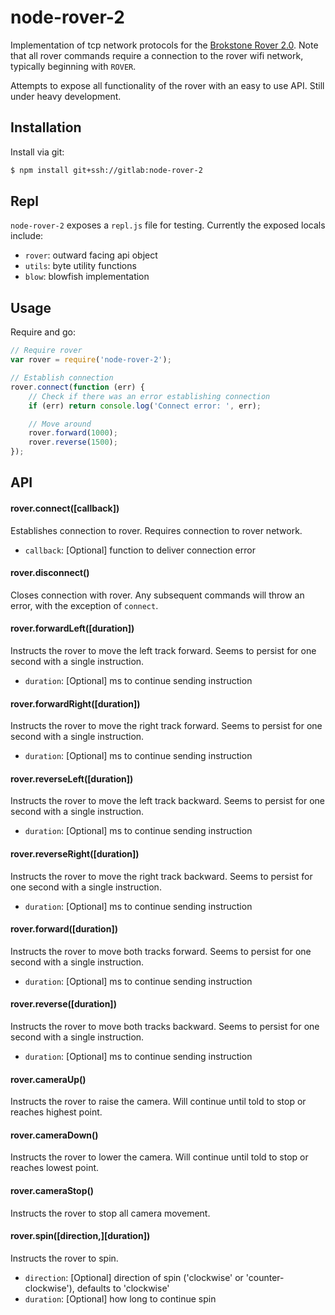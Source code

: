 # node-rover-2

Implementation of tcp network protocols for the [Brokstone Rover 2.0](http://www.brookstone.com/rover-20-app-controlled-spy-tank).  Note that all rover commands require a connection to the rover wifi network, typically beginning with `ROVER`.

Attempts to expose all functionality of the rover with an easy to use API.  Still under heavy development.

## Installation

Install via git:

```bash
$ npm install git+ssh://gitlab:node-rover-2
```

## Repl

`node-rover-2` exposes a `repl.js` file for testing.  Currently the exposed locals include:

* `rover`: outward facing api object
* `utils`: byte utility functions
* `blow`: blowfish implementation

## Usage

Require and go:

```javascript
// Require rover
var rover = require('node-rover-2');

// Establish connection
rover.connect(function (err) {
    // Check if there was an error establishing connection
    if (err) return console.log('Connect error: ', err);

    // Move around
    rover.forward(1000);
    rover.reverse(1500);
});
```

## API

#### rover.connect([callback])

Establishes connection to rover.  Requires connection to rover network.

* `callback`: [Optional] function to deliver connection error

#### rover.disconnect()

Closes connection with rover.  Any subsequent commands will throw an error, with the exception of `connect`.

#### rover.forwardLeft([duration])

Instructs the rover to move the left track forward.  Seems to persist for one second with a single instruction.

* `duration`: [Optional] ms to continue sending instruction

#### rover.forwardRight([duration])

Instructs the rover to move the right track forward.  Seems to persist for one second with a single instruction.

* `duration`: [Optional] ms to continue sending instruction

#### rover.reverseLeft([duration])

Instructs the rover to move the left track backward.  Seems to persist for one second with a single instruction.

* `duration`: [Optional] ms to continue sending instruction

#### rover.reverseRight([duration])

Instructs the rover to move the right track backward.  Seems to persist for one second with a single instruction.

* `duration`: [Optional] ms to continue sending instruction

#### rover.forward([duration])

Instructs the rover to move both tracks forward.  Seems to persist for one second with a single instruction.

* `duration`: [Optional] ms to continue sending instruction

#### rover.reverse([duration])

Instructs the rover to move both tracks backward.  Seems to persist for one second with a single instruction.

* `duration`: [Optional] ms to continue sending instruction

#### rover.cameraUp()

Instructs the rover to raise the camera.  Will continue until told to stop or reaches highest point.

#### rover.cameraDown()

Instructs the rover to lower the camera.  Will continue until told to stop or reaches lowest point.

#### rover.cameraStop()

Instructs the rover to stop all camera movement.

#### rover.spin([direction,][duration])

Instructs the rover to spin.

* `direction`: [Optional] direction of spin ('clockwise' or 'counter-clockwise'), defaults to 'clockwise'
* `duration`: [Optional] how long to continue spin